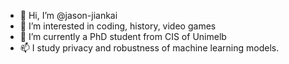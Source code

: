 - 👋 Hi, I’m @jason-jiankai
- 👀 I’m interested in coding, history, video games
- 🌱 I’m currently a PhD student from CIS of Unimelb
- 📫 I study privacy and robustness of machine learning models.

<!---
jason-jiankai/jason-jiankai is a ✨ special ✨ repository because its `README.md` (this file) appears on your GitHub profile.
You can click the Preview link to take a look at your changes.
--->
